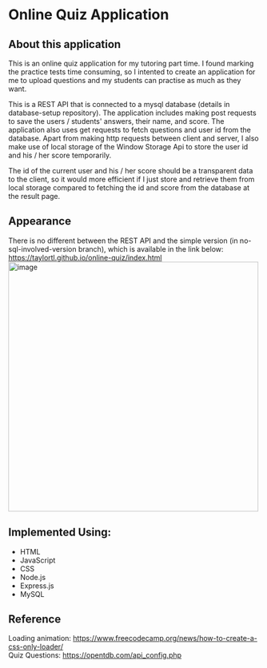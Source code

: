 # Online Quiz Application

## About this application
This is an online quiz application for my tutoring part time. I found marking the practice tests time consuming, so I intented to create an application for me to upload questions and my students can practise as much as they want. 

This is a REST API that is connected to a mysql database (details in database-setup repository). The application includes making post requests to save the users / students' answers, their name, and score. The application also uses get requests to fetch questions and user id from the database. Apart from making http requests between client and server, I also make use of local storage of the Window Storage Api to store the user id and his / her score temporarily. 

The id of the current user and his / her score should be a transparent data to the client, so it would more efficient if I just store and retrieve them from local storage compared to fetching the id and score from the database at the result page. 

## Appearance
There is no different between the REST API and the simple version (in no-sql-involved-version branch), which is available in the link below: \
https://taylortl.github.io/online-quiz/index.html \
<img width="500" alt="image" src="https://user-images.githubusercontent.com/91409130/168538504-1d7dce58-ccca-4021-9bd1-22d5d1c04ee1.png">


## Implemented Using:
- HTML
- JavaScript
- CSS 
- Node.js 
- Express.js
- MySQL

## Reference
Loading animation: https://www.freecodecamp.org/news/how-to-create-a-css-only-loader/ \
Quiz Questions: https://opentdb.com/api_config.php


